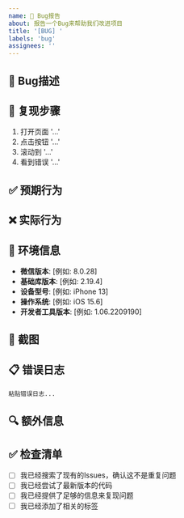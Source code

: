 ```yaml
---
name: 🐛 Bug报告
about: 报告一个Bug来帮助我们改进项目
title: '[BUG] '
labels: 'bug'
assignees: ''
---
```


## 🐛 Bug描述
<!-- 简要描述遇到的问题 -->

## 🔄 复现步骤
<!-- 详细描述如何复现这个问题 -->
1. 打开页面 '...'
2. 点击按钮 '...'
3. 滚动到 '...'
4. 看到错误 '...'

## ✅ 预期行为
<!-- 描述你期望发生的情况 -->

## ❌ 实际行为
<!-- 描述实际发生的情况 -->

## 📱 环境信息
<!-- 请填写以下信息 -->
- **微信版本**: [例如: 8.0.28]
- **基础库版本**: [例如: 2.19.4]
- **设备型号**: [例如: iPhone 13]
- **操作系统**: [例如: iOS 15.6]
- **开发者工具版本**: [例如: 1.06.2209190]

## 📸 截图
<!-- 如果适用，添加截图来帮助解释问题 -->

## 📋 错误日志
<!-- 如果有错误日志，请粘贴在这里 -->
```
粘贴错误日志...
```

## 🔍 额外信息
<!-- 添加任何其他有助于解决问题的信息 -->

## ✅ 检查清单
<!-- 请确认以下项目 -->
- [ ] 我已经搜索了现有的Issues，确认这不是重复问题
- [ ] 我已经尝试了最新版本的代码
- [ ] 我已经提供了足够的信息来复现问题
- [ ] 我已经添加了相关的标签
